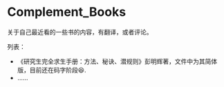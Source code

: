 # Complement_Books

关于自己最近看的一些书的内容，有翻译，或者评论。

列表：

- 《研究生完全求生手册：方法、秘诀、潜规则》彭明辉著，文件中为其简体版，目前还在码字阶段:laughing:.
- ……